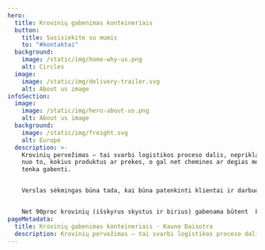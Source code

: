 ```yaml
---
hero:
  title: Krovinių gabenimas konteineriais
  button:
    title: Susisiekite su mumis
    to: "#kontaktai"
  background:
    image: /static/img/home-why-us.png
    alt: Circles
  image:
    image: /static/img/delivery-trailer.svg
    alt: About us image
infoSection:
  image:
    image: /static/img/hero-about-us.png
    alt: About us image
  background:
    image: /static/img/freight.svg
    alt: Europe
  description: >-
    Krovinių pervežimas – tai svarbi logistikos proceso dalis, nepriklausomai
    nuo to, kokius produktus ar prekes, o gal net chemines ar degias medžiagas
    tenka gabenti.


    Verslas sėkmingas būna tada, kai būna patenkinti klientai ir darbuotojai, todėl mums labai svarbi paslaugų kokybė, saugumas ir greitis. Krovinių gabenimas konteineriais – tai itin populiari ir dažna paslauga, mat tuos pačius konteinerius neretai galima pritaikyti tiek gabenimui vandeniu, tiek sausumoje.


    Net 90proc krovinių (išskyrus skystus ir birius) gabenama būtent  konteineriais. Krovinių gabenimas konteineriais neretai vyksta laivais arba geležinkeliais, taip pat sunkvežimiais. Iš viso yra 5 konteinerių standartai: 20 pėdų (6,1 m), 40 (12,2 m), 45 (13,7 m, 48 (14,6 m), 53 (16,2 m).
pageMetadata:
  title: Krovinių gabenimas konteineriais - Kauno Daisotra
  description: Krovinių pervežimas – tai svarbi logistikos proceso dalis, nepriklausomai nuo to, kokius produktus ar prekes, o gal net chemines ar degias medžiagas tenka gabenti.
---
```


